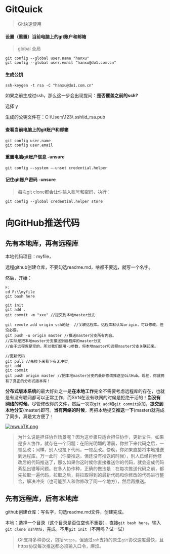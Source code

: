 # GitQuick
> Git快速使用

#### 设置（重置）当前电脑上的git账户和邮箱

> global 全局

```
git config --global user.name "hanxu"
git config --global user.email "hanxu@do1.com.cn"
```

#### 生成公钥

```
ssh-keygen -t rsa -C "hanxu@do1.com.cn"
```

如果之前生成过ssh，那么这一步会出现提问：**是否覆盖之前的ssh?**

选择 y

生成的公钥文件在：C:\Users\123\\.ssh\id_rsa.pub 

#### 查看当前电脑上的git账户和邮箱

```
git config user.name
git config user.email
```

#### 重置电脑git账户信息 -unsure

```
git config –-system –-unset credential.helper
```

#### 记住git账户密码 -unsure

> 每次git clone都会让你输入账号和密码，执行：

```
git config --global credential.helper store
```







# 向GitHub推送代码

## 先有本地库，再有远程库

本地代码项目：myfile，

远程github创建仓库，不要勾选readme.md，啥都不要选，就写一个名字。

然后，开始：

```
F:
cd F:\\myfile
git bash here

git init
git add .
git commit -m "xxx" //提交到本地master分支

git remote add origin ssh地址  //关联远程库。远程库默认叫origin，可以修改，但没必要。
git push -u origin master //推送master分支所有内容。
//实际是把本地master分支推送到远程库的master分支
//由于远程库是空的，所以我们使用-u参数，将本地master和远程master分支关联起来。

//更新代码
git pull //先拉下来看下有无冲突
git add
git commit
git push origin master //把本地master分支的最新修改推送至GitHub。现在，你就拥有了真正的分布式版本库！
```



**分布式版本系统**的最大好处之一是**在本地工作**完全不需要考虑远程库的存在，也就是有没有联网都可以正常工作，而SVN在没有联网的时候是拒绝干活的！**当没有网络的时候**，尽管修改你的文件，然后一次次`git add`和`git commit`添加，**提交到本地分支**(master)即可。**当有网络的时候**，再把本地提交**推送一下**(master)就完成了同步，真是太方便了！

[![mwubTK.png](https://s2.ax1x.com/2019/08/22/mwubTK.png)](https://imgchr.com/i/mwubTK)

> 为什么说是担任协作场景呢？因为这步骤只适合担任协作，更新文件。如果是多人协作，就存在一个问题：在阳光明媚的清晨，你拉下来代码之后，一顿乱改；同样，别人也拉下代码，一顿乱改。傍晚，你如果直接将本地推送到远程库，万一此时（你要推送，但还没有推送的时候），别人已经将他修改后的代码推送了，那么如果你这时候你直接推送你的代码，就会造成代码紊乱出错等问题。在多人协作种，正确的做法是：在每次推送代码之前，都先拉取一遍代码，拉取之后，将拉取得到的最新代码和你修改的代码进行整合，解决冲突（也可能那人和你修改了同一个地方），然后再推送。

## 先有远程库，后有本地库

github创建仓库：写名字，勾选readme.md文件，创建完成。

本地：选择一个目录（这个目录是否位空也不重要），直接`git bash here`，输入 `git clone ssh地址`，完成。不用`git init`（不用吗？试一试）

> Git支持多种协议，包括`https`，但通过`ssh`支持的原生`git`协议速度最快，且https协议每次推送都必须输入口令，麻烦。

